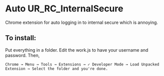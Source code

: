 Auto UR_RC_InternalSecure
===================

Chrome extension for auto logging in to internal secure which is annoying.

To install:
-----------

Put everything in a folder. Edit the work.js to have your username and password. Then, 

`Chrome → Menu → Tools → Extensions → ✓ Developer Mode → Load Unpacked Extension → Select the folder and you're done. 
`

